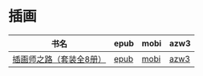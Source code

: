 # 插画

| 书名 | epub | mobi | azw3 |
| --- | --- | --- | --- |
| [插画师之路（套装全8册）](http://ct.dalanmei.com/f/31084289-570242073-1dcf10) | [epub](http://ct.dalanmei.com/f/31084289-570242073-1dcf10) | [mobi](http://ct.dalanmei.com/f/31084289-569464176-e5394a) | [azw3](http://ct.dalanmei.com/f/31084289-571420029-ee483e) |
